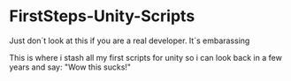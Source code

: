 # FirstSteps-Unity-Scripts
Just don´t look at this if you are a real developer. It´s embarassing

This is where i stash all my first scripts for unity so i can look back in a few years and say:
"Wow this sucks!"
